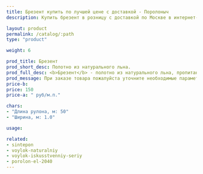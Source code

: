 ```yaml
---
title: Брезент купить по лучшей цене с доставкой - Поролоныч
description: Купить брезент в розницу с доставкой по Москве в интернет-магазине Поролоныча.

layout: product
permalink: /catalog/:path
type: "product"

weight: 6

prod_title: Брезент
prod_short_desc: Полотно из натурального льна.
prod_full_desc: <b>Брезент</b> - полотно из натурального льна, пропитанное специальным составом, который обеспечивает огнеупорные и водоотталкивающие свойства.
prod_message: При заказе товара пожалуйста уточните необходимые параметры (количество).
price-b:
price: 150
price-a: " руб/м.п."

chars:
- "Длина рулона, м: 50"
- "Ширина, м: 1.0"

usage:

related:
- sintepon
- voylok-naturalniy
- voylok-iskusstvenniy-seriy
- porolon-el-2040
---
```

